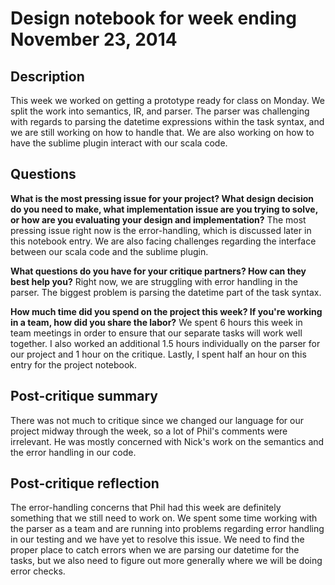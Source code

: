 # Design notebook for week ending November 23, 2014

## Description
This week we worked on getting a prototype ready for class on Monday. We
split the work into semantics, IR, and parser. The parser was challenging
with regards to parsing the datetime expressions within the task syntax, and
we are still working on how to handle that. We are also working on how to
have the sublime plugin interact with our scala code.

## Questions

**What is the most pressing issue for your project? What design decision do
you need to make, what implementation issue are you trying to solve, or how
are you evaluating your design and implementation?**
The most pressing issue right now is the error-handling, which is discussed later
in this notebook entry. We are also facing challenges regarding the interface between
our scala code and the sublime plugin.

**What questions do you have for your critique partners? How can they best help
you?**
Right now, we are struggling with error handling in the parser. The biggest problem
is parsing the datetime part of the task syntax.

**How much time did you spend on the project this week? If you're working in a
team, how did you share the labor?**
We spent 6 hours this week in team meetings in order to ensure that our separate tasks
will work well together. I also worked an additional 1.5 hours individually on the 
parser for our project and 1 hour on the critique. Lastly, I spent half an hour on this
entry for the project notebook. 

## Post-critique summary
There was not much to critique since we changed our language for our project midway
through the week, so a lot of Phil's comments were irrelevant. He was mostly concerned
with Nick's work on the semantics and the error handling in our code. 
## Post-critique reflection
The error-handling concerns that Phil had this week are definitely something 
that we still need to work on. We spent some time working with the parser
as a team and are running into problems regarding error handling in our testing
and we have yet to resolve this issue. We need to find the proper place to catch errors
when we are parsing our datetime for the tasks, but we also need to figure out
more generally where we will be doing error checks.
